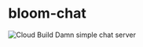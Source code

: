 # bloom-chat
![Cloud Build](https://storage.googleapis.com/bloom-build/builds/github.com/montaro/bloom-chat/branches/master.svg)
Damn simple chat server

